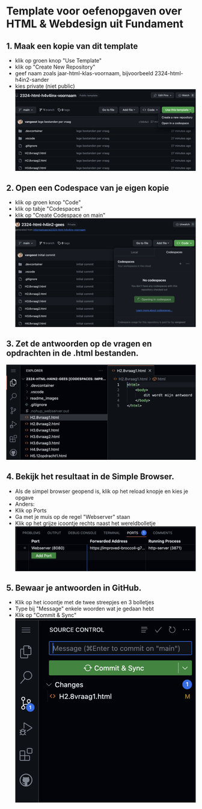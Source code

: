 # Template voor oefenopgaven over HTML & Webdesign uit Fundament

## 1. Maak een kopie van dit template
- klik op groen knop "Use Template"
- klik op "Create New Repository"
- geef naam zoals jaar-html-klas-voornaam, bijvoorbeeld 2324-html-h4in2-sander
- kies private (niet public)
![Use template](readme_images/template.png)

## 2. Open een Codespace van je eigen kopie
- klik op groen knop "Code"
- klik op tabje "Codespaces"
- klik op "Create Codespace on main"
![Codespace](readme_images/codespace.png)

## 3. Zet de antwoorden op de vragen en opdrachten in de .html bestanden.
![Bestanden](readme_images/bestand.png)

## 4. Bekijk het resultaat in de Simple Browser.
- Als de simpel browser geopend is, klik op het reload knopje en kies je opgave
- Anders:
- Klik op Ports
- Ga met je muis op de regel "Webserver" staan
- Klik op het grijze icoontje rechts naast het wereldbolletje
![Preview](readme_images/port.png)

## 5. Bewaar je antwoorden in GitHub.
- Klik op het icoontje met de twee streepjes en 3 bolletjes
- Type bij "Message" enkele woorden wat je gedaan hebt
- Klik op "Commit & Sync"
![Commit](readme_images/commit.png)

